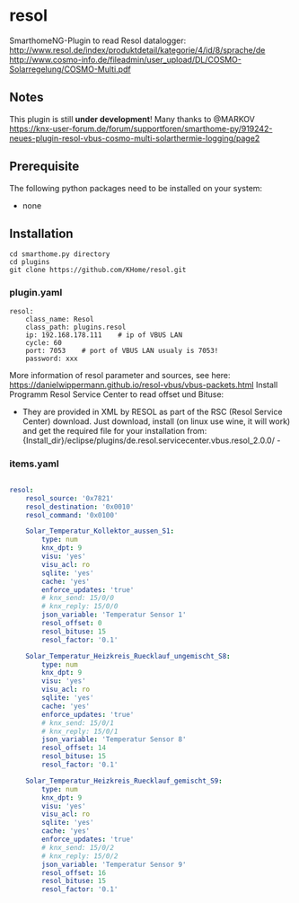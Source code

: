 # resol

SmarthomeNG-Plugin to read Resol datalogger: 
http://www.resol.de/index/produktdetail/kategorie/4/id/8/sprache/de
http://www.cosmo-info.de/fileadmin/user_upload/DL/COSMO-Solarregelung/COSMO-Multi.pdf

## Notes

This plugin is still __under development__! 
Many thanks to @MARKOV
https://knx-user-forum.de/forum/supportforen/smarthome-py/919242-neues-plugin-resol-vbus-cosmo-multi-solarthermie-logging/page2

## Prerequisite

The following python packages need to be installed on your system:
- none

## Installation

```
cd smarthome.py directory
cd plugins
git clone https://github.com/KHome/resol.git
```

### plugin.yaml

```
resol:
    class_name: Resol
    class_path: plugins.resol
    ip: 192.168.178.111    # ip of VBUS LAN
    cycle: 60
    port: 7053    # port of VBUS LAN usualy is 7053!
    password: xxx
```
More information of resol parameter and sources, see here: https://danielwippermann.github.io/resol-vbus/vbus-packets.html
Install Programm Resol Service Center to read offset und Bituse:
- They are provided in XML by RESOL as part of the RSC (Resol Service Center) download. Just download, install (on linux use wine, it will work) and get the required file for your installation from: {Install_dir}/eclipse/plugins/de.resol.servicecenter.vbus.resol_2.0.0/ -

### items.yaml

```yaml

resol:
    resol_source: '0x7821'
    resol_destination: '0x0010'
    resol_command: '0x0100'

    Solar_Temperatur_Kollektor_aussen_S1:
        type: num
        knx_dpt: 9
        visu: 'yes'
        visu_acl: ro
        sqlite: 'yes'
        cache: 'yes'
        enforce_updates: 'true'
        # knx_send: 15/0/0
        # knx_reply: 15/0/0
        json_variable: 'Temperatur Sensor 1'
        resol_offset: 0
        resol_bituse: 15
        resol_factor: '0.1'

    Solar_Temperatur_Heizkreis_Ruecklauf_ungemischt_S8:
        type: num
        knx_dpt: 9
        visu: 'yes'
        visu_acl: ro
        sqlite: 'yes'
        cache: 'yes'
        enforce_updates: 'true'
        # knx_send: 15/0/1
        # knx_reply: 15/0/1
        json_variable: 'Temperatur Sensor 8'
        resol_offset: 14
        resol_bituse: 15
        resol_factor: '0.1'

    Solar_Temperatur_Heizkreis_Ruecklauf_gemischt_S9:
        type: num
        knx_dpt: 9
        visu: 'yes'
        visu_acl: ro
        sqlite: 'yes'
        cache: 'yes'
        enforce_updates: 'true'
        # knx_send: 15/0/2
        # knx_reply: 15/0/2
        json_variable: 'Temperatur Sensor 9'
        resol_offset: 16
        resol_bituse: 15
        resol_factor: '0.1'

```
